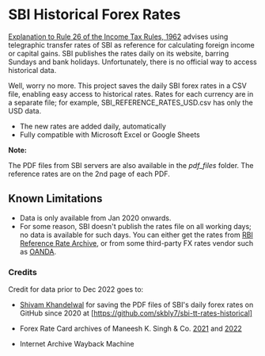 # SBI Historical Forex Rates

[Explanation to Rule 26 of the Income Tax Rules, 1962](https://incometaxindia.gov.in/_layouts/15/dit/pages/viewer.aspx?grp=rule&cname=cmsid&cval=103120000000007372&searchfilter=%5B%7B%22crawledpropertykey%22:0,%22value%22:%22income-tax+rules%22,%22searchoperand%22:2%7D,%7B%22crawledpropertykey%22:1,%22value%22:%22rule%22,%22searchoperand%22:2%7D%5D&k=income+tax,income+tax&isdlg=0) advises using telegraphic transfer rates of SBI as reference for calculating foreign income or capital gains. SBI publishes the rates daily on its website, barring Sundays and bank holidays. Unfortunately, there is no official way to access historical data.

Well, worry no more. This project saves the daily SBI forex rates in a CSV file, enabling easy access to historical rates. Rates for each currency are in a separate file; for example, SBI_REFERENCE_RATES_USD.csv has only the USD data.

- The new rates are added daily, automatically
- Fully compatible with Microsoft Excel or Google Sheets

**Note:**

The PDF files from SBI servers are also available in the *pdf_files* folder. The reference rates are on the 2nd page of each PDF.

## Known Limitations

- Data is only available from Jan 2020 onwards.
- For some reason, SBI doesn't publish the rates file on all working days; no data is available for such days. You can either get the rates from [RBI Reference Rate Archive](https://www.rbi.org.in/scripts/ReferenceRateArchive.aspx), or from some third-party FX rates vendor such as [OANDA](https://www.oanda.com/fx-for-business/historical-rates).

### Credits

Credit for data prior to Dec 2022 goes to:

- [Shivam Khandelwal](https://github.com/skbly7) for saving the PDF files of SBI's daily forex rates on GitHub since 2020 at [https://github.com/skbly7/sbi-tt-rates-historical]

- Forex Rate Card archives of Maneesh K. Singh & Co. [2021](https://mksco.in/forex-card-rates-2021/) and [2022](https://mksco.in/forex-card-rates-2022/)

- Internet Archive Wayback Machine